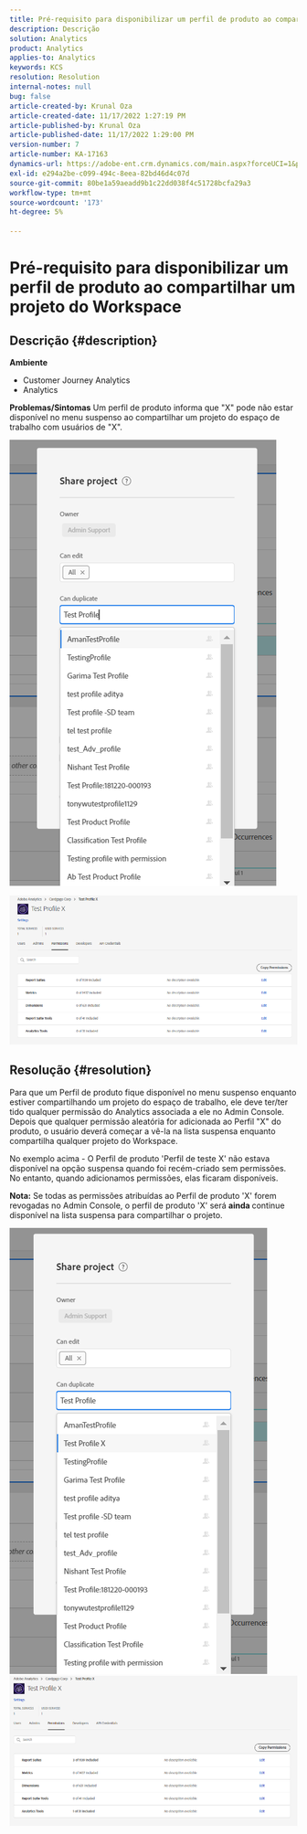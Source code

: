 ```yaml
---
title: Pré-requisito para disponibilizar um perfil de produto ao compartilhar um projeto do Workspace
description: Descrição
solution: Analytics
product: Analytics
applies-to: Analytics
keywords: KCS
resolution: Resolution
internal-notes: null
bug: false
article-created-by: Krunal Oza
article-created-date: 11/17/2022 1:27:19 PM
article-published-by: Krunal Oza
article-published-date: 11/17/2022 1:29:00 PM
version-number: 7
article-number: KA-17163
dynamics-url: https://adobe-ent.crm.dynamics.com/main.aspx?forceUCI=1&pagetype=entityrecord&etn=knowledgearticle&id=7b352f8e-7b66-ed11-9561-6045bd006149
exl-id: e294a2be-c099-494c-8eea-82bd46d4c07d
source-git-commit: 80be1a59aeadd9b1c22dd038f4c51728bcfa29a3
workflow-type: tm+mt
source-wordcount: '173'
ht-degree: 5%

---
```


# Pré-requisito para disponibilizar um perfil de produto ao compartilhar um projeto do Workspace

## Descrição {#description}

<b>Ambiente</b>
- Customer Journey Analytics
- Analytics



<b>Problemas/Sintomas</b>
Um perfil de produto informa que &quot;X&quot; pode não estar disponível no menu suspenso ao compartilhar um projeto do espaço de trabalho com usuários de &quot;X&quot;.



![](assets/___7c352f8e-7b66-ed11-9561-6045bd006149___.png)

![](assets/___7e352f8e-7b66-ed11-9561-6045bd006149___.png)


## Resolução {#resolution}


Para que um Perfil de produto fique disponível no menu suspenso enquanto estiver compartilhando um projeto do espaço de trabalho, ele deve ter/ter tido qualquer permissão do Analytics associada a ele no Admin Console. Depois que qualquer permissão aleatória for adicionada ao Perfil &quot;X&quot; do produto, o usuário deverá começar a vê-la na lista suspensa enquanto compartilha qualquer projeto do Workspace.

No exemplo acima - O Perfil de produto &#39;Perfil de teste X&#39; não estava disponível na opção suspensa quando foi recém-criado sem permissões. No entanto, quando adicionamos permissões, elas ficaram disponíveis.

<b>Nota:</b> Se todas as permissões atribuídas ao Perfil de produto &#39;X&#39; forem revogadas no Admin Console, o perfil de produto &#39;X&#39; será <b>ainda </b>continue disponível na lista suspensa para compartilhar o projeto.

![](assets/30693c56-ceef-eb11-bacb-0022480a5901.png)     ![](assets/c4b23919-ceef-eb11-bacb-0022480a5901.png)
